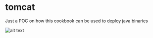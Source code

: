# tomcat

Just a POC on how this cookbook can be used to deploy java binaries

![alt text](https://github.com/agill17/tomcat_cookbook/blob/master/Screen%20Shot%202017-10-19%20at%2011.22.18%20PM.png)
